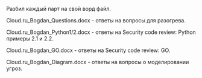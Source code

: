 Разбил каждый парт на свой ворд файл.  

Cloud.ru_Bogdan_Questions.docx - ответы на вопросы для разогрева.  

Cloud.ru_Bogdan_Python1/2.docx - ответы на Security code review: Python примеры 2.1 и 2.2.  

Cloud.ru_Bogdan_GO.docx - ответы на Security code review: GO.  

Cloud.ru_Bogdan_Diagram.docx - ответы на вопросы о моделировании угроз.  

